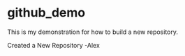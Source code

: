# github_demo
This is my demonstration for how to build a new repository.


Created a New Repository -Alex
